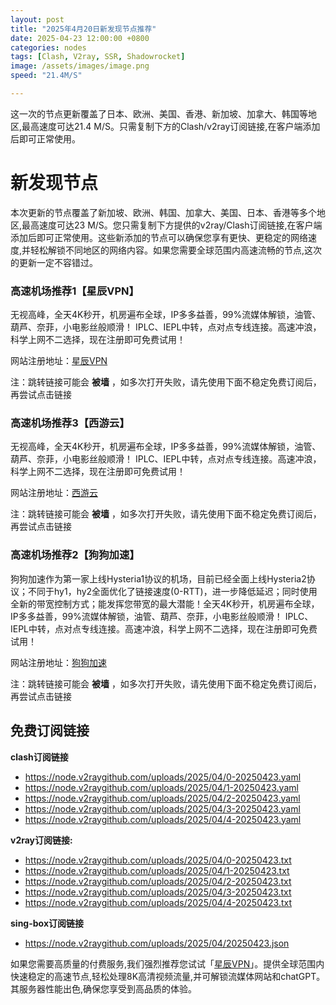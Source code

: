 ```yaml
---
layout: post
title: "2025年4月20日新发现节点推荐"
date: 2025-04-23 12:00:00 +0800
categories: nodes
tags: [Clash, V2ray, SSR, Shadowrocket]
image: /assets/images/image.png
speed: "21.4M/S"

---
```


这一次的节点更新覆盖了日本、欧洲、美国、香港、新加坡、加拿大、韩国等地区,最高速度可达21.4 M/S。只需复制下方的Clash/v2ray订阅链接,在客户端添加后即可正常使用。

# 新发现节点

本次更新的节点覆盖了新加坡、欧洲、韩国、加拿大、美国、日本、香港等多个地区,最高速度可达23 M/S。您只需复制下方提供的v2ray/Clash订阅链接,在客户端添加后即可正常使用。这些新添加的节点可以确保您享有更快、更稳定的网络速度,并轻松解锁不同地区的网络内容。如果您需要全球范围内高速流畅的节点,这次的更新一定不容错过。

### 高速机场推荐1【星辰VPN】

无视高峰，全天4K秒开，机房遍布全球，IP多多益善，99%流媒体解锁，油管、葫芦、奈菲，小电影丝般顺滑！ IPLC、IEPL中转，点对点专线连接。高速冲浪，科学上网不二选择，现在注册即可免费试用！

网站注册地址：[星辰VPN](https://168.138.167.139/#/register?code=tpwfnPBH)

注：跳转链接可能会 **被墙** ，如多次打开失败，请先使用下面不稳定免费订阅后，再尝试点击链接

### 高速机场推荐3【西游云】

无视高峰，全天4K秒开，机房遍布全球，IP多多益善，99%流媒体解锁，油管、葫芦、奈菲，小电影丝般顺滑！ IPLC、IEPL中转，点对点专线连接。高速冲浪，科学上网不二选择，现在注册即可免费试用！

网站注册地址：[西游云](https://168.138.167.139/#/register?code=6Cj4yxKm)

注：跳转链接可能会 **被墙** ，如多次打开失败，请先使用下面不稳定免费订阅后，再尝试点击链接


### 高速机场推荐2【狗狗加速】

狗狗加速作为第一家上线Hysteria1协议的机场，目前已经全面上线Hysteria2协议；不同于hy1，hy2全面优化了链接速度(0-RTT)，进一步降低延迟；同时使用全新的带宽控制方式；能发挥您带宽的最大潜能！全天4K秒开，机房遍布全球，IP多多益善，99%流媒体解锁，油管、葫芦、奈菲，小电影丝般顺滑！ IPLC、IEPL中转，点对点专线连接。高速冲浪，科学上网不二选择，现在注册即可免费试用！

网站注册地址：[狗狗加速](https://168.138.167.139/#/register?code=tpwfnPBH)

注：跳转链接可能会 **被墙** ，如多次打开失败，请先使用下面不稳定免费订阅后，再尝试点击链接


## 免费订阅链接

**clash订阅链接**
 - https://node.v2raygithub.com/uploads/2025/04/0-20250423.yaml
 - https://node.v2raygithub.com/uploads/2025/04/1-20250423.yaml
 - https://node.v2raygithub.com/uploads/2025/04/2-20250423.yaml
 - https://node.v2raygithub.com/uploads/2025/04/3-20250423.yaml
 - https://node.v2raygithub.com/uploads/2025/04/4-20250423.yaml



**v2ray订阅链接:**
 - https://node.v2raygithub.com/uploads/2025/04/0-20250423.txt
 - https://node.v2raygithub.com/uploads/2025/04/1-20250423.txt
 - https://node.v2raygithub.com/uploads/2025/04/2-20250423.txt
 - https://node.v2raygithub.com/uploads/2025/04/3-20250423.txt
 - https://node.v2raygithub.com/uploads/2025/04/4-20250423.txt


**sing-box订阅链接**
  - https://node.v2raygithub.com/uploads/2025/04/20250423.json



如果您需要高质量的付费服务,我们强烈推荐您试试「[星辰VPN](https://168.138.167.139/#/register?code=tpwfnPBH)」。提供全球范围内快速稳定的高速节点,轻松处理8K高清视频流量,并可解锁流媒体网站和chatGPT。其服务器性能出色,确保您享受到高品质的体验。 